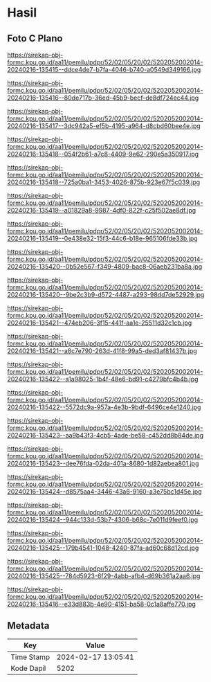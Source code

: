 # Hasil

## Foto C Plano

https://sirekap-obj-formc.kpu.go.id/aa11/pemilu/pdpr/52/02/05/20/02/5202052002014-20240216-135415--ddce4de7-b7fa-4046-b740-a0549d349166.jpg

https://sirekap-obj-formc.kpu.go.id/aa11/pemilu/pdpr/52/02/05/20/02/5202052002014-20240216-135416--80de717b-36ed-45b9-becf-de8df724ec44.jpg

https://sirekap-obj-formc.kpu.go.id/aa11/pemilu/pdpr/52/02/05/20/02/5202052002014-20240216-135417--3dc942a5-ef5b-4195-a964-d8cbd60bee4e.jpg

https://sirekap-obj-formc.kpu.go.id/aa11/pemilu/pdpr/52/02/05/20/02/5202052002014-20240216-135418--054f2b61-a7c8-4409-9e62-290e5a350917.jpg

https://sirekap-obj-formc.kpu.go.id/aa11/pemilu/pdpr/52/02/05/20/02/5202052002014-20240216-135418--725a0ba1-3453-4026-875b-923e67f5c039.jpg

https://sirekap-obj-formc.kpu.go.id/aa11/pemilu/pdpr/52/02/05/20/02/5202052002014-20240216-135419--a01829a8-9987-4df0-822f-c25f502ae8df.jpg

https://sirekap-obj-formc.kpu.go.id/aa11/pemilu/pdpr/52/02/05/20/02/5202052002014-20240216-135419--0e438e32-15f3-44c6-b18e-965106fde33b.jpg

https://sirekap-obj-formc.kpu.go.id/aa11/pemilu/pdpr/52/02/05/20/02/5202052002014-20240216-135420--0b52e567-f349-4809-bac8-06aeb231ba8a.jpg

https://sirekap-obj-formc.kpu.go.id/aa11/pemilu/pdpr/52/02/05/20/02/5202052002014-20240216-135420--9be2c3b9-d572-4487-a293-98dd7de52929.jpg

https://sirekap-obj-formc.kpu.go.id/aa11/pemilu/pdpr/52/02/05/20/02/5202052002014-20240216-135421--474eb206-3f15-441f-aa1e-25511d32c1cb.jpg

https://sirekap-obj-formc.kpu.go.id/aa11/pemilu/pdpr/52/02/05/20/02/5202052002014-20240216-135421--a8c7e790-263d-41f8-99a5-ded3af81437b.jpg

https://sirekap-obj-formc.kpu.go.id/aa11/pemilu/pdpr/52/02/05/20/02/5202052002014-20240216-135422--a1a98025-1b4f-48e6-bd91-c4279bfc4b4b.jpg

https://sirekap-obj-formc.kpu.go.id/aa11/pemilu/pdpr/52/02/05/20/02/5202052002014-20240216-135422--5572dc9a-957a-4e3b-9bdf-6496ce4e1240.jpg

https://sirekap-obj-formc.kpu.go.id/aa11/pemilu/pdpr/52/02/05/20/02/5202052002014-20240216-135423--aa9b43f3-4cb5-4ade-be58-c452dd8b84de.jpg

https://sirekap-obj-formc.kpu.go.id/aa11/pemilu/pdpr/52/02/05/20/02/5202052002014-20240216-135423--dee76fda-02da-401a-8680-1d82aebea801.jpg

https://sirekap-obj-formc.kpu.go.id/aa11/pemilu/pdpr/52/02/05/20/02/5202052002014-20240216-135424--d8575aa4-3446-43a6-9160-a3e75bc1d45e.jpg

https://sirekap-obj-formc.kpu.go.id/aa11/pemilu/pdpr/52/02/05/20/02/5202052002014-20240216-135424--944c133d-53b7-4306-b68c-7e011d9feef0.jpg

https://sirekap-obj-formc.kpu.go.id/aa11/pemilu/pdpr/52/02/05/20/02/5202052002014-20240216-135425--179b4541-1048-4240-87fa-ad60c68d12cd.jpg

https://sirekap-obj-formc.kpu.go.id/aa11/pemilu/pdpr/52/02/05/20/02/5202052002014-20240216-135425--784d5923-6f29-4abb-afb4-d69b361a2aa6.jpg

https://sirekap-obj-formc.kpu.go.id/aa11/pemilu/pdpr/52/02/05/20/02/5202052002014-20240216-135416--e33d883b-4e90-4151-ba58-0c1a8affe770.jpg


## Metadata

| Key        | Value               |
| ---------- | ------------------- |
| Time Stamp | 2024-02-17 13:05:41 |
| Kode Dapil | 5202                |



